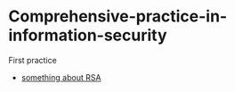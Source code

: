 # Comprehensive-practice-in-information-security

First practice
- [something about RSA](/something-about-RSA)
